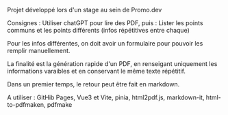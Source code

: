 Projet développé lors d'un stage au sein de Promo.dev

Consignes :
Utiliser chatGPT pour lire des PDF, puis : Lister les points communs et les points différents (infos répétitives entre chaque)

Pour les infos différentes, on doit avoir un formulaire pour pouvoir les remplir manuellement.

La finalité est la génération rapide d'un PDF, en renseigant uniquement les informations varaibles et en conservant le même texte répétitif.

Dans un premier temps, le retour peut être fait en markdown.

A utiliser : GitHib Pages, Vue3 et Vite, pinia, html2pdf.js, markdown-it, html-to-pdfmaken, pdfmake 

